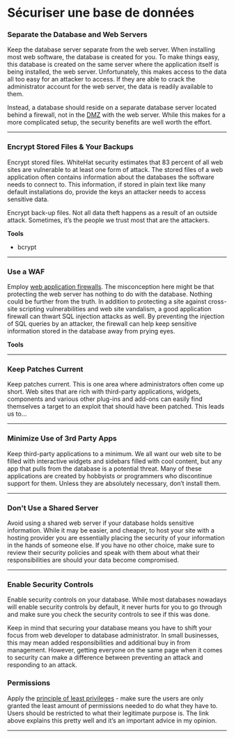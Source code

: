# Sécuriser une base de données

### Separate the Database and Web Servers

Keep the database server separate from the web server. When installing most web software, the database is created for you. To make things easy, this database is created on the same server where the application itself is being installed, the web server. Unfortunately, this makes access to the data all too easy for an attacker to access. If they are able to crack the administrator account for the web server, the data is readily available to them.

Instead, a database should reside on a separate database server located behind a firewall, not in the [DMZ](https://fr.wikipedia.org/wiki/Zone_d%C3%A9militaris%C3%A9e_(informatique)) with the web server. While this makes for a more complicated setup, the security benefits are well worth the effort.
___
### Encrypt Stored Files & Your Backups

Encrypt stored files. WhiteHat security estimates that 83 percent of all web sites are vulnerable to at least one form of attack. The stored files of a web application often contains information about the databases the software needs to connect to. This information, if stored in plain text like many default installations do, provide the keys an attacker needs to access sensitive data.

Encrypt back-up files. Not all data theft happens as a result of an outside attack. Sometimes, it’s the people we trust most that are the attackers.

**Tools**
- bcrypt 
___
### Use a WAF

Employ  [web application firewalls](http://www.applicure.com/solutions/web-application-firewall "web application firewalls"). The misconception here might be that protecting the web server has nothing to do with the database. Nothing could be further from the truth. In addition to protecting a site against cross-site scripting vulnerabilities and web site vandalism, a good application firewall can thwart SQL injection attacks as well. By preventing the injection of SQL queries by an attacker, the firewall can help keep sensitive information stored in the database away from prying eyes.

**Tools**


___
### Keep Patches Current

Keep patches current. This is one area where administrators often come up short. Web sites that are rich with third-party applications, widgets, components and various other plug-ins and add-ons can easily find themselves a target to an exploit that should have been patched. This leads us to…
___
### Minimize Use of 3rd Party Apps

Keep third-party applications to a minimum. We all want our web site to be filled with interactive widgets and sidebars filled with cool content, but any app that pulls from the database is a potential threat. Many of these applications are created by hobbyists or programmers who discontinue support for them. Unless they are absolutely necessary, don’t install them.
___
### Don't Use a Shared Server

Avoid using a shared web server if your database holds sensitive information. While it may be easier, and cheaper, to host your site with a hosting provider you are essentially placing the security of your information in the hands of someone else. If you have no other choice, make sure to review their security policies and speak with them about what their responsibilities are should your data become compromised.
___
### Enable Security Controls

Enable security controls on your database. While most databases nowadays will enable security controls by default, it never hurts for you to go through and make sure you check the security controls to see if this was done.

Keep in mind that securing your database means you have to shift your focus from web developer to database administrator. In small businesses, this may mean added responsibilities and additional buy in from management. However, getting everyone on the same page when it comes to security can make a difference between preventing an attack and responding to an attack.

### Permissions
 Apply the  [principle of least privileges](https://en.wikipedia.org/wiki/Principle_of_least_privilege)  - make sure the users are only granted the least amount of permissions needed to do what they have to. Users should be restricted to what their legitimate purpose is. The link above explains this pretty well and it’s an important advice in my opinion.
 ___
 


